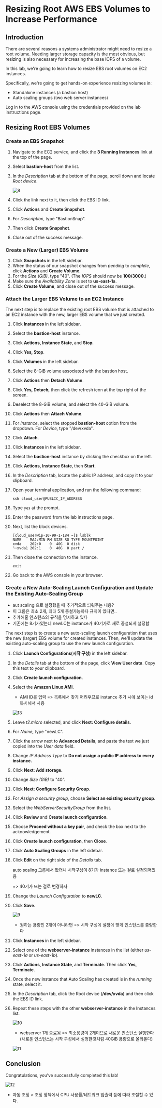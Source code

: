 # Resizing Root AWS EBS Volumes to Increase Performance

## Introduction

There are several reasons a systems administrator might need to resize a root volume. Needing larger storage capacity is the most obvious, but resizing is also necessary for increasing the base IOPS of a volume.

In this lab, we're going to learn how to resize EBS root volumes on EC2 instances.

Specifically, we're going to get hands-on experience resizing volumes in:

- Standalone instances (a bastion host)
- Auto scaling groups (two web server instances)

Log in to the AWS console using the credentials provided on the lab instructions page.

## Resizing Root EBS Volumes

### Create an EBS Snapshot

1. Navigate to the EC2 service, and click the **3 Running Instances** link at the top of the page.

2. Select **bastion-host** from the list.

3. In the *Description* tab at the bottom of the page, scroll down and locate *Root device*.

   ![8](https://user-images.githubusercontent.com/69428620/95306978-0aeed000-08c3-11eb-8278-d1212fcdbfa4.PNG)

4. Click the link next to it, then click the EBS ID link.

5. Click **Actions** and **Create Snapshot**.

6. For *Description*, type "BastionSnap".

7. Then click **Create Snapshot**.

8. Close out of the success message.

### Create a New (Larger) EBS Volume

1. Click **Snapshots** in the left sidebar.
2. When the status of our snapshot changes from *pending* to *complete*, click **Actions** and **Create Volume**.
3. For the *Size (GiB)*, type "40". (The *IOPS* should now be **100/3000**.)
4. Make sure the *Availability Zone* is set to **us-east-1a**.
5. Click **Create Volume**, and close out of the success message.

### Attach the Larger EBS Volume to an EC2 Instance

The next step is to replace the existing root EBS volume that is attached to an EC2 instance with the new, larger EBS volume that we just created.

1. Click **Instances** in the left sidebar.

2. Select the **bastion-host** instance.

3. Click **Actions**, **Instance State**, and **Stop**.

4. Click **Yes, Stop**.

5. Click **Volumes** in the left sidebar.

6. Select the 8-GiB volume associated with the bastion host.

7. Click **Actions** then **Detach Volume**.

8. Click **Yes, Detach**, then click the refresh icon at the top right of the screen.

9. Deselect the 8-GiB volume, and select the 40-GiB volume.

10. Click **Actions** then **Attach Volume**.

11. For *Instance*, select the stopped **bastion-host** option from the dropdown. For *Device*, type "/dev/xvda".

12. Click **Attach**.

13. Click **Instances** in the left sidebar.

14. Select the **bastion-host** instance by clicking the checkbox on the left.

15. Click **Actions**, **Instance State**, then **Start**.

16. In the *Description* tab, locate the public IP address, and copy it to your clipboard.

17. Open your terminal application, and run the following command:

    ```
    ssh cloud_user@PUBLIC_IP_ADDRESS
    ```

18. Type `yes` at the prompt.

19. Enter the password from the lab instructions page.

20. Next, list the block devices.

    ```
    [cloud_user@ip-10-99-1-184 ~]$ lsblk
    NAME    MAJ:MIN RM SIZE RO TYPE MOUNTPOINT
    xvda    202:0    0  40G  0 disk
    └─xvda1 202:1    0  40G  0 part /
    ```

21. Then close the connection to the instance.

    ```
    exit
    ```

22. Go back to the AWS console in your browser.

### Create a New Auto-Scaling Launch Configuration and Update the Existing Auto-Scaling Group

- aut scaling 으로 설정했을 때 추가적으로 띄워주는 내용?
- 이 그룹은 최소 2개, 최대 5개 증설가능하다 규칙이 있다면..
- 추가해줄 인스턴스의 규칙을 명시하고 있다
- 기존에는 8기가였는데 newLC는 instance가 40기가로 새로 증설되게 설정함

The next step is to create a new auto-scaling launch configuration that uses the new (larger) EBS volume for created instances. Then, we'll update the existing auto-scaling group to use the new launch configuration.

1. Click **Launch Configurations(시작 구성)** in the left sidebar.

2. In the *Details* tab at the bottom of the page, click **View User data**. Copy this text to your clipboard.

3. Click **Create launch configuration**.

4. Select the **Amazon Linux AMI**.

   - AMI ID를 입력 => 목록에서 찾기 어려우므로 instance 추가 시에 보이는 id 복사해서 사용

   ![13](https://user-images.githubusercontent.com/69428620/95306992-0e825700-08c3-11eb-9b7e-ba74b5057e58.PNG)

5. Leave *t2.micro* selected, and click **Next: Configure details**.

6. For *Name*, type "newLC".

7. Click the arrow next to **Advanced Details**, and paste the text we just copied into the *User data* field.

8. Change *IP Address Type* to **Do not assign a public IP address to every instance.**

9. Click **Next: Add storage**.

10. Change *Size (GiB)* to "40".

11. Click **Next: Configure Security Group**.

12. For *Assign a security group*, choose **Select an existing security group**.

13. Select the *WebServerSecurityGroup* from the list.

14. Click **Review** and **Create launch configuration**.

15. Choose **Proceed without a key pair**, and check the box next to the acknowledgement.

16. Click **Create launch configuration**, then **Close**.

17. Click **Auto Scaling Groups** in the left sidebar.

18. Click **Edit** on the right side of the *Details* tab.

    auto scaling 그룹에서 봤더니 시작구성이 8기가 instance 뜨는 걸로 설정되어있음 

    => 40기가 뜨는 걸로 변경하자

19. Change the *Launch Configuration* to **newLC**.

20. Click **Save**.

    ![9](https://user-images.githubusercontent.com/69428620/95306983-0d512a00-08c3-11eb-9713-4df55f4277f1.PNG)

    - 원하는 용량인 2개이 아니라면 => 시작 구성에 설정에 맞게 인스턴스를 증량한다

21. Click **Instances** in the left sidebar.

22. Select one of the **webserver-instance** instances in the list (either *us-east-1a* or *us-east-1b*).

23. Click **Actions**, **Instance State**, and **Terminate**. Then click **Yes, Terminate**.

24. Once the new instance that Auto Scaling has created is in the *running* state, select it.

25. In the *Description* tab, click the Root device (**/dev/xvda**) and then click the EBS ID link.

26. Repeat these steps with the other **webserver-instance** in the Instances list.

    ![10](https://user-images.githubusercontent.com/69428620/95306984-0de9c080-08c3-11eb-8057-d45e13243f7a.PNG)

    - webserver 1개 종료됨 => 최소용량이  2개이므로 새로운 인스턴스 실행한다 (새로운 인스턴스는 시작 구성에서 설정한것처럼 40GiB 용량으로 올라온다)

    ![11](https://user-images.githubusercontent.com/69428620/95306986-0de9c080-08c3-11eb-91f5-bbd462c67235.PNG)

## Conclusion

Congratulations, you've successfully completed this lab!

![12](https://user-images.githubusercontent.com/69428620/95306989-0e825700-08c3-11eb-8ac9-248033543c08.PNG)

- 자동 조정 > 조정 정책에서 CPU 사용률/네트워크 입출력 등에 따라 조절할 수 있다.